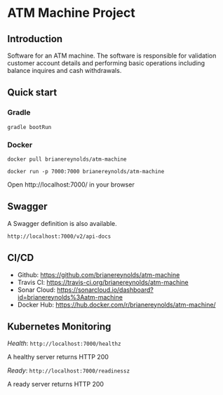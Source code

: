 # ATM Machine Project

## Introduction
Software for an ATM machine. The software is responsible for validation customer account details
and performing basic operations including balance inquires and cash withdrawals.

## Quick start

### Gradle
```
gradle bootRun
```

### Docker
```
docker pull brianereynolds/atm-machine

docker run -p 7000:7000 brianereynolds/atm-machine
```

Open http://localhost:7000/ in your browser

## Swagger
A Swagger definition is also available.
```
http://localhost:7000/v2/api-docs
```

## CI/CD
* Github: https://github.com/brianereynolds/atm-machine
* Travis CI: https://travis-ci.org/brianereynolds/atm-machine
* Sonar Cloud: https://sonarcloud.io/dashboard?id=brianereynolds%3Aatm-machine
* Docker Hub: https://hub.docker.com/r/brianereynolds/atm-machine/

## Kubernetes Monitoring

*Health*: ```http://localhost:7000/healthz```

A healthy server returns HTTP 200

*Ready*: ```http://localhost:7000/readinessz```

A ready server returns HTTP 200
